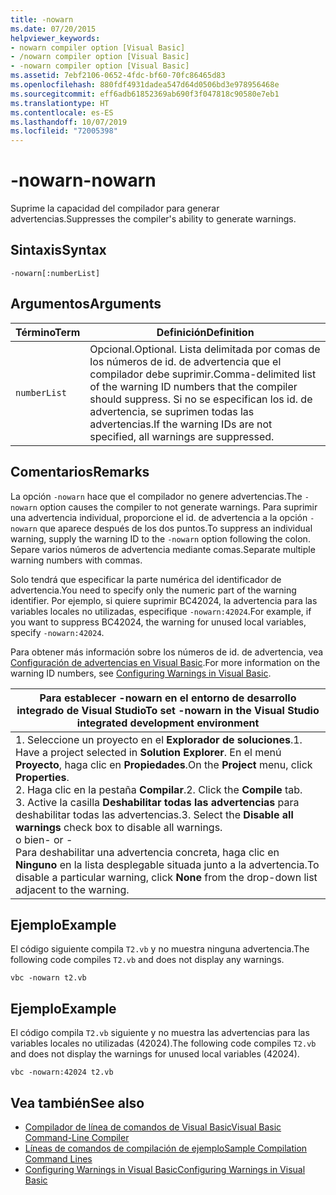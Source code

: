 ```yaml
---
title: -nowarn
ms.date: 07/20/2015
helpviewer_keywords:
- nowarn compiler option [Visual Basic]
- /nowarn compiler option [Visual Basic]
- -nowarn compiler option [Visual Basic]
ms.assetid: 7ebf2106-0652-4fdc-bf60-70fc86465d83
ms.openlocfilehash: 880fdf4931dadea547d64d0506bd3e978956468e
ms.sourcegitcommit: eff6adb61852369ab690f3f047818c90580e7eb1
ms.translationtype: HT
ms.contentlocale: es-ES
ms.lasthandoff: 10/07/2019
ms.locfileid: "72005398"
---
```

# <a name="-nowarn"></a><span data-ttu-id="ae9d2-102">-nowarn</span><span class="sxs-lookup"><span data-stu-id="ae9d2-102">-nowarn</span></span>
<span data-ttu-id="ae9d2-103">Suprime la capacidad del compilador para generar advertencias.</span><span class="sxs-lookup"><span data-stu-id="ae9d2-103">Suppresses the compiler's ability to generate warnings.</span></span>  
  
## <a name="syntax"></a><span data-ttu-id="ae9d2-104">Sintaxis</span><span class="sxs-lookup"><span data-stu-id="ae9d2-104">Syntax</span></span>  
  
```console  
-nowarn[:numberList]  
```  
  
## <a name="arguments"></a><span data-ttu-id="ae9d2-105">Argumentos</span><span class="sxs-lookup"><span data-stu-id="ae9d2-105">Arguments</span></span>  
  
|<span data-ttu-id="ae9d2-106">Término</span><span class="sxs-lookup"><span data-stu-id="ae9d2-106">Term</span></span>|<span data-ttu-id="ae9d2-107">Definición</span><span class="sxs-lookup"><span data-stu-id="ae9d2-107">Definition</span></span>|  
|---|---|  
|`numberList`|<span data-ttu-id="ae9d2-108">Opcional.</span><span class="sxs-lookup"><span data-stu-id="ae9d2-108">Optional.</span></span> <span data-ttu-id="ae9d2-109">Lista delimitada por comas de los números de id. de advertencia que el compilador debe suprimir.</span><span class="sxs-lookup"><span data-stu-id="ae9d2-109">Comma-delimited list of the warning ID numbers that the compiler should suppress.</span></span> <span data-ttu-id="ae9d2-110">Si no se especifican los id. de advertencia, se suprimen todas las advertencias.</span><span class="sxs-lookup"><span data-stu-id="ae9d2-110">If the warning IDs are not specified, all warnings are suppressed.</span></span>|  
  
## <a name="remarks"></a><span data-ttu-id="ae9d2-111">Comentarios</span><span class="sxs-lookup"><span data-stu-id="ae9d2-111">Remarks</span></span>  
 <span data-ttu-id="ae9d2-112">La opción `-nowarn` hace que el compilador no genere advertencias.</span><span class="sxs-lookup"><span data-stu-id="ae9d2-112">The `-nowarn` option causes the compiler to not generate warnings.</span></span> <span data-ttu-id="ae9d2-113">Para suprimir una advertencia individual, proporcione el id. de advertencia a la opción `-nowarn` que aparece después de los dos puntos.</span><span class="sxs-lookup"><span data-stu-id="ae9d2-113">To suppress an individual warning, supply the warning ID to the `-nowarn` option following the colon.</span></span> <span data-ttu-id="ae9d2-114">Separe varios números de advertencia mediante comas.</span><span class="sxs-lookup"><span data-stu-id="ae9d2-114">Separate multiple warning numbers with commas.</span></span>  
  
 <span data-ttu-id="ae9d2-115">Solo tendrá que especificar la parte numérica del identificador de advertencia.</span><span class="sxs-lookup"><span data-stu-id="ae9d2-115">You need to specify only the numeric part of the warning identifier.</span></span> <span data-ttu-id="ae9d2-116">Por ejemplo, si quiere suprimir BC42024, la advertencia para las variables locales no utilizadas, especifique `-nowarn:42024`.</span><span class="sxs-lookup"><span data-stu-id="ae9d2-116">For example, if you want to suppress BC42024, the warning for unused local variables, specify `-nowarn:42024`.</span></span>  
  
 <span data-ttu-id="ae9d2-117">Para obtener más información sobre los números de id. de advertencia, vea [Configuración de advertencias en Visual Basic](/visualstudio/ide/configuring-warnings-in-visual-basic).</span><span class="sxs-lookup"><span data-stu-id="ae9d2-117">For more information on the warning ID numbers, see [Configuring Warnings in Visual Basic](/visualstudio/ide/configuring-warnings-in-visual-basic).</span></span>  
  
|<span data-ttu-id="ae9d2-118">Para establecer -nowarn en el entorno de desarrollo integrado de Visual Studio</span><span class="sxs-lookup"><span data-stu-id="ae9d2-118">To set -nowarn in the Visual Studio integrated development environment</span></span>|  
|---|  
|<span data-ttu-id="ae9d2-119">1.  Seleccione un proyecto en el **Explorador de soluciones**.</span><span class="sxs-lookup"><span data-stu-id="ae9d2-119">1.  Have a project selected in **Solution Explorer**.</span></span> <span data-ttu-id="ae9d2-120">En el menú **Proyecto**, haga clic en **Propiedades**.</span><span class="sxs-lookup"><span data-stu-id="ae9d2-120">On the **Project** menu, click **Properties**.</span></span> <br /><span data-ttu-id="ae9d2-121">2.  Haga clic en la pestaña **Compilar**.</span><span class="sxs-lookup"><span data-stu-id="ae9d2-121">2.  Click the **Compile** tab.</span></span><br /><span data-ttu-id="ae9d2-122">3.  Active la casilla **Deshabilitar todas las advertencias** para deshabilitar todas las advertencias.</span><span class="sxs-lookup"><span data-stu-id="ae9d2-122">3.  Select the **Disable all warnings** check box to disable all warnings.</span></span><br />     <span data-ttu-id="ae9d2-123">o bien</span><span class="sxs-lookup"><span data-stu-id="ae9d2-123">- or -</span></span><br />     <span data-ttu-id="ae9d2-124">Para deshabilitar una advertencia concreta, haga clic en **Ninguno** en la lista desplegable situada junto a la advertencia.</span><span class="sxs-lookup"><span data-stu-id="ae9d2-124">To disable a particular warning, click **None** from the drop-down list adjacent to the warning.</span></span>|  
  
## <a name="example"></a><span data-ttu-id="ae9d2-125">Ejemplo</span><span class="sxs-lookup"><span data-stu-id="ae9d2-125">Example</span></span>  
 <span data-ttu-id="ae9d2-126">El código siguiente compila `T2.vb` y no muestra ninguna advertencia.</span><span class="sxs-lookup"><span data-stu-id="ae9d2-126">The following code compiles `T2.vb` and does not display any warnings.</span></span>  
  
```console
vbc -nowarn t2.vb  
```  
  
## <a name="example"></a><span data-ttu-id="ae9d2-127">Ejemplo</span><span class="sxs-lookup"><span data-stu-id="ae9d2-127">Example</span></span>  
 <span data-ttu-id="ae9d2-128">El código compila `T2.vb` siguiente y no muestra las advertencias para las variables locales no utilizadas (42024).</span><span class="sxs-lookup"><span data-stu-id="ae9d2-128">The following code compiles `T2.vb` and does not display the warnings for unused local variables (42024).</span></span>  
  
```console
vbc -nowarn:42024 t2.vb  
```  
  
## <a name="see-also"></a><span data-ttu-id="ae9d2-129">Vea también</span><span class="sxs-lookup"><span data-stu-id="ae9d2-129">See also</span></span>

- [<span data-ttu-id="ae9d2-130">Compilador de línea de comandos de Visual Basic</span><span class="sxs-lookup"><span data-stu-id="ae9d2-130">Visual Basic Command-Line Compiler</span></span>](../../../visual-basic/reference/command-line-compiler/index.md)
- [<span data-ttu-id="ae9d2-131">Líneas de comandos de compilación de ejemplo</span><span class="sxs-lookup"><span data-stu-id="ae9d2-131">Sample Compilation Command Lines</span></span>](../../../visual-basic/reference/command-line-compiler/sample-compilation-command-lines.md)
- [<span data-ttu-id="ae9d2-132">Configuring Warnings in Visual Basic</span><span class="sxs-lookup"><span data-stu-id="ae9d2-132">Configuring Warnings in Visual Basic</span></span>](/visualstudio/ide/configuring-warnings-in-visual-basic)
